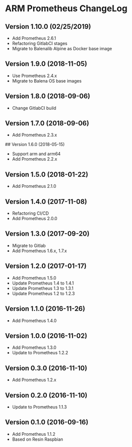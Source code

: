 # ARM Prometheus ChangeLog

## Version 1.10.0 (02/25/2019)

- Add Prometheus 2.6.1
- Refactoring GitlabCI stages
- Migrate to Balenalib Alpine as Docker base image

## Version 1.9.0 (2018-11-05)

- Use Prometheus 2.4.x
- Migrate to Balena OS base images

## Version 1.8.0 (2018-09-06)

- Change GitlabCI build

## Version 1.7.0 (2018-09-06)

- Add Prometheus 2.3.x

## Version 1.6.0 (2018-05-15)

- Support arm and arm64
- Add Prometheus 2.2.x

## Version 1.5.0 (2018-01-22)

- Add Prometheus 2.1.0

## Version 1.4.0 (2017-11-08)

- Refactoring CI/CD
- Add Prometheus 2.0.0

## Version 1.3.0 (2017-09-20)

- Migrate to Gitlab
- Add Prometheus 1.6.x, 1.7.x

## Version 1.2.0 (2017-01-17)

- Add Prometheus 1.5.0
- Update Prometheus 1.4 to 1.4.1
- Update Prometheus 1.3 to 1.3.1
- Update Prometheus 1.2 to 1.2.3

## Version 1.1.0 (2016-11-26)

- Add Prometheus 1.4.0

## Version 1.0.0 (2016-11-02)

- Add Prometheus 1.3.0
- Update to Prometheus 1.2.2

## Version 0.3.0 (2016-11-10)

- Add Prometheus 1.2.x

## Version 0.2.0 (2016-11-10)

- Update to Prometheus 1.1.3

## Version 0.1.0 (2016-09-16)

- Add Prometheus 1.1.2
- Based on Resin Raspbian
